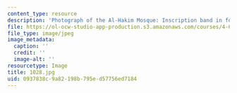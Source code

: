 ```yaml
---
content_type: resource
description: 'Photograph of the Al-Hakim Mosque: Inscription band in foliated Kufic.'
file: https://ol-ocw-studio-app-production.s3.amazonaws.com/courses/4-615-the-architecture-of-cairo-spring-2002/0937838c9a82198b795ed57756ed7184_1028.jpg
file_type: image/jpeg
image_metadata:
  caption: ''
  credit: ''
  image-alt: ''
resourcetype: Image
title: 1028.jpg
uid: 0937838c-9a82-198b-795e-d57756ed7184
---
```

